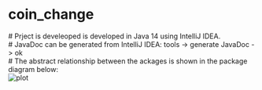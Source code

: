 # coin_change
#<body> Prject is develeoped is developed in Java 14 using IntelliJ IDEA. </body> </br>
#<body> JavaDoc can be generated from IntelliJ IDEA: tools -> generate JavaDoc -> ok </body></br>
#<body>  The abstract relationship between the ackages is shown in the package diagram below: </body> </br>
![plot](https://user-images.githubusercontent.com/20257006/127572287-cf713604-f1cf-4fe7-bbb0-e22a2b4b7e24.png)

